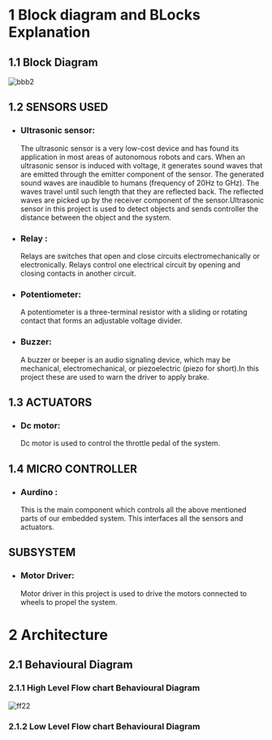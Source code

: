 # 1 Block diagram and BLocks Explanation
## 1.1 Block Diagram

![bbb2](https://user-images.githubusercontent.com/98951784/157294121-93cead99-c2e6-46da-8185-8cb0f4b89e0f.png)




## 1.2 SENSORS USED
- ### Ultrasonic sensor:
  The ultrasonic sensor is a very low-cost device and has found its application in most areas of autonomous robots and cars. When an ultrasonic sensor is induced with voltage, it generates sound waves that are emitted through the emitter component of the sensor. The generated sound waves are inaudible to humans (frequency of 20Hz to GHz). The waves travel until such length that they are reflected back. The reflected waves are picked up by the receiver component of the sensor.Ultrasonic sensor in this project is used to detect objects and sends controller the distance between the object and the system.
  
- ### Relay :
  Relays are switches that open and close circuits electromechanically or electronically. Relays control one electrical circuit by opening and closing contacts in another circuit. 

- ### Potentiometer: 
  A potentiometer is a three-terminal resistor with a sliding or rotating contact that forms an adjustable voltage divider.
  
- ### Buzzer:
  A buzzer or beeper is an audio signaling device, which may be mechanical, electromechanical, or piezoelectric (piezo for short).In this project these are used to warn the        driver to apply brake.
  
## 1.3 ACTUATORS

- ### Dc motor:
  Dc motor is used to control the throttle pedal of the system.

## 1.4 MICRO CONTROLLER
- ### Aurdino : 
  This is the main component which controls all the above mentioned parts of our embedded system. This interfaces all the sensors and actuators. 
 
## SUBSYSTEM
- ### Motor Driver:
  Motor driver in this project is used to drive the motors connected to wheels to propel the system.
  
# 2 Architecture
## 2.1 Behavioural Diagram
### 2.1.1 High Level Flow chart Behavioural Diagram

![ff22](https://user-images.githubusercontent.com/98951784/157300329-49d513bb-eee6-4eee-a0f7-d46026921a93.png)

### 2.1.2 Low Level Flow chart Behavioural Diagram


  




